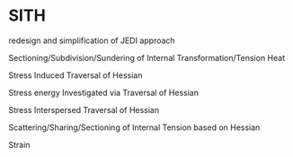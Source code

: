 # SITH
redesign and simplification of JEDI approach

Sectioning/Subdivision/Sundering of
Internal
Transformation/Tension
Heat

Stress
Induced
Traversal of
Hessian

Stress energy
Investigated via
Traversal of
Hessian 

Stress
Interspersed
Traversal of
Hessian

Scattering/Sharing/Sectioning of
Internal
Tension based on
Hessian

Strain